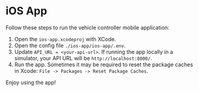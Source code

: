 # iOS App

Follow these steps to run the vehicle controller mobile application:

1. Open the `ios-app.xcodeproj` with XCode.
2. Open the config file `./ios-app/ios-app/.env`.
3. Update `API_URL = <your-api-url>`. If running the app locally in a simulator, your API URL will be `http://localhost:8000/`.
4. Run the app. Sometimes it may be required to reset the package caches in Xcode: `File -> Packages -> Reset Package Caches`.

Enjoy using the app!
